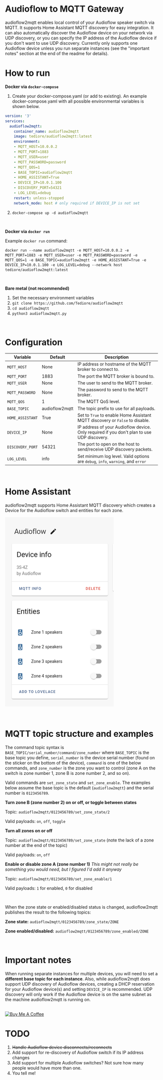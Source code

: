 # Audioflow to MQTT Gateway

audioflow2mqtt enables local control of your Audioflow speaker switch via MQTT. It supports Home Assistant MQTT discovery for easy integration. It can also automatically discover the Audioflow device on your network via UDP discovery, or you can specify the IP address of the Audioflow device if you don't want to use UDP discovery. Currently only supports one Audioflow device unless you run separate instances (see the "important notes" section at the end of the readme for details).

# How to run

**Docker via `docker-compose`**

1. Create your docker-compose.yaml (or add to existing). An example docker-compose.yaml with all possible environmental variables is shown below.
```yaml
version: '3'
services:
  audioflow2mqtt:
    container_name: audioflow2mqtt
    image: tediore/audioflow2mqtt:latest
    environment:
    - MQTT_HOST=10.0.0.2
    - MQTT_PORT=1883
    - MQTT_USER=user
    - MQTT_PASSWORD=password
    - MQTT_QOS=1
    - BASE_TOPIC=audioflow2mqtt
    - HOME_ASSISTANT=True
    - DEVICE_IP=10.0.1.100
    - DISCOVERY_PORT=54321
    - LOG_LEVEL=debug
    restart: unless-stopped
    network_mode: host # only required if DEVICE_IP is not set
```
2. `docker-compose up -d audioflow2mqtt`

<br>

**Docker via `docker run`**

Example `docker run` command:
```
docker run --name audioflow2mqtt -e MQTT_HOST=10.0.0.2 -e MQTT_PORT=1883 -e MQTT_USER=user -e MQTT_PASSWORD=password -e MQTT_QOS=1 -e BASE_TOPIC=audioflow2mqtt -e HOME_ASSISTANT=True -e DEVICE_IP=10.0.1.100 -e LOG_LEVEL=debug --network host tediore/audioflow2mqtt:latest
```

<br>

**Bare metal (not recommended)**
1. Set the necessary environment variables
2. `git clone https://github.com/Tediore/audioflow2mqtt`
3. `cd audioflow2mqtt`
4. `python3 audioflow2mqtt.py`

<br>

# Configuration
| Variable | Default | Description |
|----------|---------|-------------|
| `MQTT_HOST` | None | IP address or hostname of the MQTT broker to connect to. |
| `MQTT_PORT` | 1883 | The port the MQTT broker is bound to. |
| `MQTT_USER` | None | The user to send to the MQTT broker. |
| `MQTT_PASSWORD` | None | The password to send to the MQTT broker. |
| `MQTT_QOS` | 1 | The MQTT QoS level. |
| `BASE_TOPIC` | audioflow2mqtt | The topic prefix to use for all payloads. |
| `HOME_ASSISTANT` | True | Set to `True` to enable Home Assistant MQTT discovery or `False` to disable. |
| `DEVICE_IP` | None | IP address of your Audioflow device. Only required if you don't plan to use UDP discovery. |
| `DISCOVERY_PORT` | 54321 | The port to open on the host to send/receive UDP discovery packets. |
| `LOG_LEVEL` | info | Set minimum log level. Valid options are `debug`, `info`, `warning`, and `error` |

<br>

# Home Assistant
audioflow2mqtt supports Home Assistant MQTT discovery which creates a Device for the Audioflow switch and entities for each zone.

![Home Assistant Device screenshot](ha_screenshot.png)

<br>

# MQTT topic structure and examples
The command topic syntax is `BASE_TOPIC/serial_number/command/zone_number` where `BASE_TOPIC` is the base topic you define, `serial_number` is the device serial number (found on the sticker on the bottom of the device), `command` is one of the below commands, and `zone_number` is the zone you want to control (zone A on the switch is zone number 1, zone B is zone number 2, and so on).

Valid commands are `set_zone_state` and `set_zone_enable`. The examples below assume the base topic is the default (`audioflow2mqtt`) and the serial number is `0123456789`.

**Turn zone B (zone number 2) on or off, or toggle between states**

Topic: `audioflow2mqtt/0123456789/set_zone_state/2`

Valid payloads: `on`, `off`, `toggle`

**Turn all zones on or off**

Topic: `audioflow2mqtt/0123456789/set_zone_state` (note the lack of a zone number at the end of the topic)

Valid payloads: `on`, `off`

**Enable or disable zone A (zone number 1)**
_This might not really be something you would need, but I figured I'd add it anyway_

Topic: `audioflow2mqtt/0123456789/set_zone_enable/1`

Valid payloads: `1` for enabled, `0` for disabled

<br>

When the zone state or enabled/disabled status is changed, audioflow2mqtt publishes the result to the following topics:

**Zone state:** `audioflow2mqtt/0123456789/zone_state/ZONE`

**Zone enabled/disabled:** `audioflow2mqtt/0123456789/zone_enabled/ZONE`

<br>

# Important notes
When running separate instances for multiple devices, you will need to set a **different base topic for each instance**. Also, while audioflow2mqtt does support UDP discovery of Audioflow devices, creating a DHCP reservation for your Audioflow device(s) and setting `DEVICE_IP` is recommended. UDP discovery will only work if the Audioflow device is on the same subnet as the machine audioflow2mqtt is running on.

<br>
<a href="https://www.buymeacoffee.com/tediore" target="_blank"><img src="https://cdn.buymeacoffee.com/buttons/default-orange.png" alt="Buy Me A Coffee" height="41" width="174"></a>

<br>

# TODO
1. ~~Handle Audioflow device disconnects/reconnects~~
2. Add support for re-discovery of Audioflow switch if its IP address changes
3. Add support for multiple Audioflow switches? Not sure how many people would have more than one.
4. You tell me!
